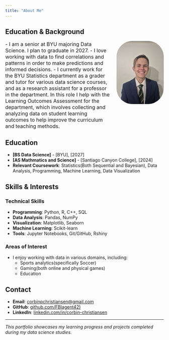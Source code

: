 ```yaml
---
title: "About Me"
---
```


## Education & Background
<div style="display: flex; justify-content: space-between; align-items: flex-start;">
  <h1 style="margin: 0; font-size: 16px; font-weight: normal;">
- I am a senior at BYU majoring Data Science. I plan to graduate in 2027.
- I love working with data to find correlations and patterns in order to make predictions and informed decisions.
- I currently work for the BYU Statistics department as a grader and tutor for various data science courses, and as a research assistant for a professor in the department. In this role I help with the Learning Outcomes Assessment for the department, which involves collecting and analyzing data on student learning outcomes to help improve the curriculum and teaching methods.
  </h1>
  <img src="head_shot.jpg"
        alt="Headshot of Corbin Christiansen"
        style="width: 150px; height: auto; border-radius: 50px; margin-left: 20px;">
</div>

## Education

- **[BS Data Science]** - [BYU], [2027]
- **[AS Mathmatics and Science]** - [Santiago Canyon College], [2024]
- **Relevant Coursework**: Statistics(Both Sequential and Bayesian), Data Analysis, Programming, Machine Learning, Data Visualization

## Skills & Interests

### Technical Skills

- **Programming**: Python, R, C++, SQL
- **Data Analysis**: Pandas, NumPy
- **Visualization**: Matplotlib, Seaborn
- **Machine Learning**: Scikit-learn
- **Tools**: Jupyter Notebooks, Git/GitHub, Rshiny

### Areas of Interest
- I enjoy working with data in various domains, including:
  - Sports analytics(specifically Soccer)
  - Gaming(both online and physical games)
  - Education

## Contact

- **Email**: corbinpchristiansen@gmail.com
- **GitHub**: [github.com/FBIagent42)](https://github.com/FBIagent42)
- **LinkedIn**: [linkedin.com/in/corbin-christiansen](www.linkedin.com/in/corbin-christiansen)

---

*This portfolio showcases my learning progress and projects completed during my data science studies.*
